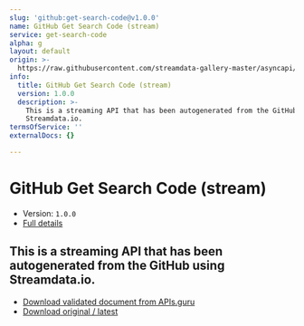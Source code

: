 ```yaml
---
slug: 'github:get-search-code@v1.0.0'
name: GitHub Get Search Code (stream)
service: get-search-code
alpha: g
layout: default
origin: >-
  https://raw.githubusercontent.com/streamdata-gallery-master/asyncapi/master/_listings/github/github-get-search-code-stream-async.md
info:
  title: GitHub Get Search Code (stream)
  version: 1.0.0
  description: >-
    This is a streaming API that has been autogenerated from the GitHub using
    Streamdata.io.
termsOfService: ''
externalDocs: {}

---
```

# GitHub Get Search Code (stream)

* Version: `1.0.0`
* [Full details](../html/github:get-search-code@v1.0.0.html)



## This is a streaming API that has been autogenerated from the GitHub using Streamdata.io.



* [Download validated document from APIs.guru](https://raw.githubusercontent.com/APIs-guru/asyncapi-directory/master/docs/APIs/github%3Aget-search-code%40v1.0.0.yaml)
* [Download original / latest](https://raw.githubusercontent.com/streamdata-gallery-master/asyncapi/master/_listings/github/github-get-search-code-stream-async.md)

<script type="application/ld+json">
{
  "@context": "http://schema.org/",
  "@type": "WebAPI",
  "description": "This is a streaming API that has been autogenerated from the GitHub using Streamdata.io.",
  "documentation": "",

  "name": "GitHub Get Search Code (stream)"
}
</script>
